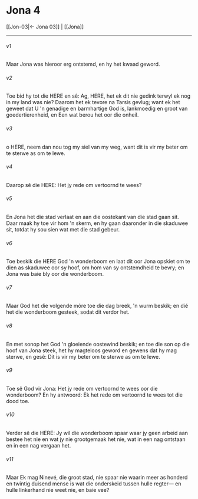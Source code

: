 # Jona 4

[[Jon-03|← Jona 03]] | [[Jona]]
***

###### v1
Maar Jona was hieroor erg ontstemd, en hy het kwaad geword. 
###### v2
Toe bid hy tot die HERE en sê: Ag, HERE, het ek dit nie gedink terwyl ek nog in my land was nie? Daarom het ek tevore na Tarsis gevlug; want ek het geweet dat U 'n genadige en barmhartige God is, lankmoedig en groot van goedertierenheid, en Een wat berou het oor die onheil. 
###### v3
o HERE, neem dan nou tog my siel van my weg, want dit is vir my beter om te sterwe as om te lewe. 
###### v4
Daarop sê die HERE: Het jy rede om vertoornd te wees? 
###### v5
En Jona het die stad verlaat en aan die oostekant van die stad gaan sit. Daar maak hy toe vir hom 'n skerm, en hy gaan daaronder in die skaduwee sit, totdat hy sou sien wat met die stad gebeur. 
###### v6
Toe beskik die HERE God 'n wonderboom en laat dit oor Jona opskiet om te dien as skaduwee oor sy hoof, om hom van sy ontstemdheid te bevry; en Jona was baie bly oor die wonderboom. 
###### v7
Maar God het die volgende môre toe die dag breek, 'n wurm beskik; en dié het die wonderboom gesteek, sodat dit verdor het. 
###### v8
En met sonop het God 'n gloeiende oostewind beskik; en toe die son op die hoof van Jona steek, het hy magteloos geword en gewens dat hy mag sterwe, en gesê: Dit is vir my beter om te sterwe as om te lewe. 
###### v9
Toe sê God vir Jona: Het jy rede om vertoornd te wees oor die wonderboom? En hy antwoord: Ek het rede om vertoornd te wees tot die dood toe. 
###### v10
Verder sê die HERE: Jy wil die wonderboom spaar waar jy geen arbeid aan bestee het nie en wat jy nie grootgemaak het nie, wat in een nag ontstaan en in een nag vergaan het. 
###### v11
Maar Ek mag Ninevé, die groot stad, nie spaar nie waarin meer as honderd en twintig duisend mense is wat die onderskeid tussen hulle regter— en hulle linkerhand nie weet nie, en baie vee? 
